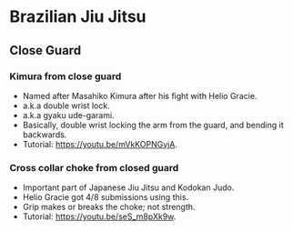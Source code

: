 # Brazilian Jiu Jitsu

## Close Guard

### Kimura from close guard
* Named after Masahiko Kimura after his fight with Helio Gracie.
* a.k.a double wrist lock.
* a.k.a gyaku ude-garami.
* Basically, double wrist locking the arm from the guard, and bending it backwards.
* Tutorial: https://youtu.be/mVkKOPNGvjA.

### Cross collar choke from closed guard
* Important part of Japanese Jiu Jitsu and Kodokan Judo.
* Helio Gracie got 4/8 submissions using this.
* Grip makes or breaks the choke; not strength.
* Tutorial: https://youtu.be/seS_m8pXk9w.